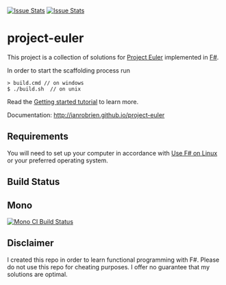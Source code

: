 [![Issue Stats](http://issuestats.com/github/ianrobrien/project-euler/badge/issue)](http://issuestats.com/github/ianrobrien/project-euler)
[![Issue Stats](http://issuestats.com/github/ianrobrien/project-euler/badge/pr)](http://issuestats.com/github/ianrobrien/project-euler)

# project-euler

This project is a collection of solutions for [Project Euler](https://projecteuler.net/) implemented in [F#](http://fsharp.org/). 

In order to start the scaffolding process run 

    > build.cmd // on windows    
    $ ./build.sh  // on unix
    
Read the [Getting started tutorial](http://ianrobrien.github.io/project-euler/index.html#Getting-started) to learn more.

Documentation: http://ianrobrien.github.io/project-euler

## Requirements

You will need to set up your computer in accordance with [Use F# on Linux](http://fsharp.org/use/linux/) or your preferred operating system.

## Build Status

Mono 
---- 
[![Mono CI Build Status](https://travis-ci.org/ianrobrien/project-euler.svg?branch=master)](https://travis-ci.org/ianrobrien/project-euler)

## Disclaimer

I created this repo in order to learn functional programming with F#. Please do not use this repo for cheating purposes. I offer no guarantee that my solutions are optimal.